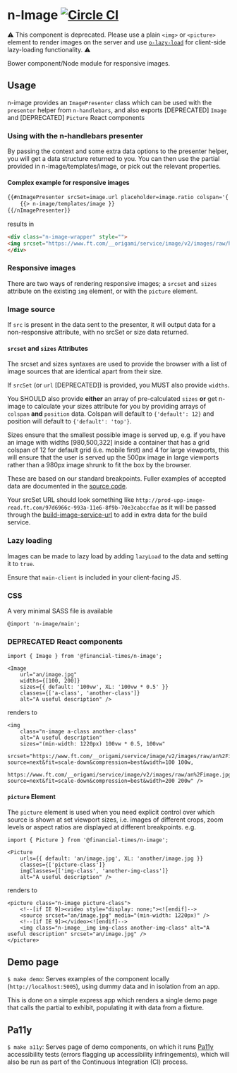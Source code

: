 #  n-Image [![Circle CI](https://circleci.com/gh/Financial-Times/n-image.svg?style=svg)](https://circleci.com/gh/Financial-Times/n-image)

⚠️ This component is deprecated. Please use a plain `<img>` or `<picture>` element to render images on the server and use [`o-lazy-load`](https://github.com/Financial-Times/o-lazy-load/) for client-side lazy-loading functionality. ⚠️

Bower component/Node module for responsive images.

## Usage

n-image provides an `ImagePresenter` class which can be used with the `presenter` helper from `n-handlebars`, and also exports [DEPRECATED] `Image` and [DEPRECATED] `Picture` React components


### Using with the n-handlebars presenter

By passing the context and some extra data options to the presenter helper, you will get a data structure returned to you. You can then use the partial provided in n-image/templates/image, or pick out the relevant properties.

#### Complex example for responsive images
```html
{{#nImagePresenter srcSet=image.url placeholder=image.ratio colspan='{ "default": 12, "M": 6, "L": 5.25 }' position='{"default": "left"}' widths="[131, 196, 276]" lazyLoad=true}}
	{{> n-image/templates/image }}
{{/nImagePresenter}}
```
results in

```html
<div class="n-image-wrapper" style="">
<img srcset="https://www.ft.com/__origami/service/image/v2/images/raw/http%3A%2F%2Fprod-upp-image-read.ft.com%2F2f02641e-99ed-11e6-8f9b-70e3cabccfae?source=next&amp;fit=scale-down&amp;compression=best&amp;width=276 276w, https://www.ft.com/__origami/service/image/v2/images/raw/http%3A%2F%2Fprod-upp-image-read.ft.com%2F2f02641e-99ed-11e6-8f9b-70e3cabccfae?source=next&amp;fit=scale-down&amp;compression=best&amp;width=196 196w, https://www.ft.com/__origami/service/image/v2/images/raw/http%3A%2F%2Fprod-upp-image-read.ft.com%2F2f02641e-99ed-11e6-8f9b-70e3cabccfae?source=next&amp;fit=scale-down&amp;compression=best&amp;width=131 131w" sizes="(min-width: 1220px) 200px, (min-width: 980px) 158px, (min-width: 740px) 134px, calc(40vw - 16px)" role="presentation" alt="" class="n-image" data-n-image-lazy-load-js="" data-uid="5c380063e3.be7">
</div>
```

### Responsive images

There are two ways of rendering responsive images; a `srcset` and `sizes` attribute on the existing `img` element, or with the `picture` element.

### Image source
If `src` is present in the data sent to the presenter, it will output data for a non-responsive attribute, with no srcSet or size data returned.

#### `srcset` and `sizes` Attributes

The srcset and sizes syntaxes are used to provide the browser with a list of image sources that are identical apart from their size.

If `srcSet` (or `url` [DEPRECATED]) is provided, you MUST also provide `widths`.

You SHOULD also provide **either** an array of pre-calculated `sizes` **or** get n-image to calculate your sizes attribute for you by providing arrays of `colspan` **and** `position` data.  Colspan will default to `{'default': 12}` and position will default to `{'default': 'top'}`.

Sizes ensure that the smallest possible image is served up, e.g. if you have an image with widths [980,500,322] inside a container that has a grid colspan of 12 for default grid (i.e. mobile first) and 4 for large viewports, this will ensure that the user is served up the 500px image in large viewports rather than a 980px image shrunk to fit the box by the browser.

These are based on our standard breakpoints. Fuller examples of accepted data are documented in the [source code](src/presenters/image.js).

Your srcSet URL should look something like `http://prod-upp-image-read.ft.com/97d6966c-993a-11e6-8f9b-70e3cabccfae` as it will be passed through the [build-image-service-url](src/helpers/build-image-service-url.js) to add in extra data for the build service.

### Lazy loading

Images can be made to lazy load by adding `lazyLoad` to the data and setting it to `true`.

Ensure that `main-client` is included in your client-facing JS.

### CSS

A very minimal SASS file is available

```
@import 'n-image/main';
```

### DEPRECATED React components
```
import { Image } from '@financial-times/n-image';

<Image
	url="an/image.jpg"
	widths={[100, 200]}
	sizes={{ default: '100vw', XL: '100vw * 0.5' }}
	classes={['a-class', 'another-class']}
	alt="A useful description" />
```

renders to

```
<img
	class="n-image a-class another-class"
	alt="A useful description"
	sizes="(min-width: 1220px) 100vw * 0.5, 100vw"
	srcset="https://www.ft.com/__origami/service/image/v2/images/raw/an%2Fimage.jpg?source=next&fit=scale-down&compression=best&width=100 100w,
			https://www.ft.com/__origami/service/image/v2/images/raw/an%2Fimage.jpg?source=next&fit=scale-down&compression=best&width=200 200w" />
```

#### `picture` Element

The `picture` element is used when you need explicit control over which source is shown at set viewport sizes, i.e. images of different crops, zoom levels or aspect ratios are displayed at different breakpoints. e.g.

```
import { Picture } from '@financial-times/n-image';

<Picture
	urls={{ default: 'an/image.jpg', XL: 'another/image.jpg }}
	classes={['picture-class']}
	imgClasses={['img-class', 'another-img-class']}
	alt="A useful description" />
```

renders to

```
<picture class="n-image picture-class">
	<!--[if IE 9]><video style="display: none;"><![endif]-->
	<source srcset="an/image.jpg" media="(min-width: 1220px)" />
	<!--[if IE 9]></video><![endif]-->
	<img class="n-image__img img-class another-img-class" alt="A useful description" srcset="an/image.jpg" />
</picture>
```

## Demo page
`$ make demo`: Serves examples of the component locally (`http://localhost:5005`), using dummy data and in isolation from an app.

This is done on a simple express app which renders a single demo page that calls the partial to exhibit, populating it with data from a fixture.

## Pa11y
`$ make a11y`: Serves page of demo components, on which it runs [Pa11y](http://pa11y.org/) accessibility tests (errors flagging up accessibility infringements), which will also be run as part of the Continuous Integration (CI) process.

